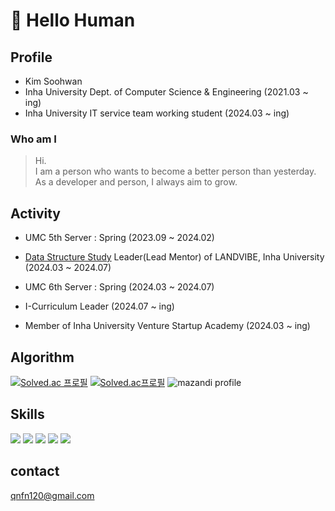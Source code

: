 # 👋 Hello Human 

## Profile
- Kim Soohwan
- Inha University Dept. of Computer Science & Engineering   (2021.03 ~ ing)
- Inha University IT service team working student (2024.03 ~ ing)

### Who am I
> Hi. <br> I am a person who wants to become a better person than yesterday. <br> As a developer and person, I always aim to grow.


## Activity
- UMC 5th Server : Spring (2023.09 ~ 2024.02)

- <a href="https://github.com/Landvibe-DataStructure-2024 ">Data Structure Study</a> Leader(Lead Mentor) of LANDVIBE, Inha University (2024.03 ~ 2024.07)

- UMC 6th Server : Spring (2024.03 ~ 2024.07)

- I-Curriculum Leader (2024.07 ~ ing)
- Member of Inha University Venture Startup Academy (2024.03 ~ ing)

## Algorithm

[![Solved.ac 프로필](http://mazassumnida.wtf/api/mini/generate_badge?boj=qnfn120)](https://solved.ac/qnfn120)
[![Solved.ac프로필](http://mazassumnida.wtf/api/v2/generate_badge?boj=qnfn120)](https://solved.ac/qnfn120)
![mazandi profile](http://mazandi.herokuapp.com/api?handle=qnfn120&theme=warm)

## Skills
<img src="https://img.shields.io/badge/java-000000?style=for-the-badge&logo=java&logoColor=white"> 

<img src="https://img.shields.io/badge/spring-6DB33F?style=for-the-badge&logo=springBoot&logoColor=white">

<img src="https://img.shields.io/badge/mysql-4479A1?style=for-the-badge&logo=Mysql&logoColor=white">


<img src="https://img.shields.io/badge/git-F05032?style=for-the-badge&logo=git&logoColor=white">  
<img src="https://img.shields.io/badge/github-181717?style=for-the-badge&logo=github&logoColor=white">

## contact
qnfn120@gmail.com


